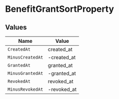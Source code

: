 # BenefitGrantSortProperty


## Values

| Name             | Value            |
| ---------------- | ---------------- |
| `CreatedAt`      | created_at       |
| `MinusCreatedAt` | -created_at      |
| `GrantedAt`      | granted_at       |
| `MinusGrantedAt` | -granted_at      |
| `RevokedAt`      | revoked_at       |
| `MinusRevokedAt` | -revoked_at      |